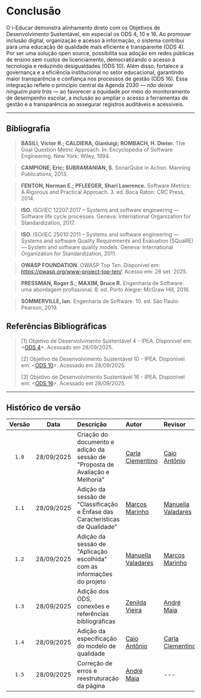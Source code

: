 # Conclusão

O i-Educar demonstra alinhamento direto com os Objetivos de Desenvolvimento Sustentável, em especial os ODS 4, 10 e 16. Ao promover inclusão digital, organização e acesso à informação, o sistema contribui para uma educação de qualidade mais eficiente e transparente (ODS 4). Por ser uma solução open source, possibilita sua adoção em redes públicas de ensino sem custos de licenciamento, democratizando o acesso à tecnologia e reduzindo desigualdades (ODS 10). Além disso, fortalece a governança e a eficiência institucional no setor educacional, garantindo maior transparência e confiança nos processos de gestão (ODS 16). Essa integração reflete o princípio central da Agenda 2030 — *não deixar ninguém para trás* — ao favorecer a equidade por meio do monitoramento de desempenho escolar, a inclusão ao ampliar o acesso a ferramentas de gestão e a transparência ao assegurar registros auditáveis e acessíveis.

---

## Bibliografia

> **BASILI, Victor R.; CALDIERA, Gianluigi; ROMBACH, H. Dieter.** The Goal Question Metric Approach. In: Encyclopedia of Software Engineering. New York: Wiley, 1994.

> **CAMPIONE, Eric; SUBRAMANIAN, S.** SonarQube in Action. Manning Publications, 2013.

> **FENTON, Norman E.; PFLEEGER, Shari Lawrence.** Software Metrics: A Rigorous and Practical Approach. 3. ed. Boca Raton: CRC Press, 2014.

> **ISO.** ISO/IEC 12207:2017 – Systems and software engineering — Software life cycle processes. Geneva: International Organization for Standardization, 2017.

> **ISO.** ISO/IEC 25010:2011 – Systems and software engineering — Systems and software Quality Requirements and Evaluation (SQuaRE) — System and software quality models. Geneva: International Organization for Standardization, 2011.

> **OWASP FOUNDATION.** OWASP Top Ten. Disponível em: <https://owasp.org/www-project-top-ten/>. Acesso em: 28 set. 2025.

> **PRESSMAN, Roger S.; MAXIM, Bruce R.** Engenharia de Software: uma abordagem profissional. 8. ed. Porto Alegre: McGraw Hill, 2016.

> **SOMMERVILLE, Ian.** Engenharia de Software. 10. ed. São Paulo: Pearson, 2019.

## Referências Bibliográficas

> [1] Objetivo de Desenvolvimento Sustentável 4 - IPEA. Disponível em: <[ODS 4](https://www.ipea.gov.br/ods/ods4.html)>. Acessado em 28/09/2025.
> 
> [2] Objetivo de Desenvolvimento Sustentável 10 - IPEA. Disponível em: <[ODS 10](https://www.ipea.gov.br/ods/ods10.html)>. Acessado em 28/09/2025.
> 
> [3] Objetivo de Desenvolvimento Sustentável 16 - IPEA. Disponível em: <[ODS 16](https://www.ipea.gov.br/ods/ods16.html)>. Acessado em 28/09/2025.

---

## Histórico de versão

| Versão |    Data    | Descrição                                               | Autor                                                    | Revisor                                                  |
|:------:|:----------:|:--------------------------------------------------------|:---------------------------------------------------------|:---------------------------------------------------------|
| `1.0`  | 28/09/2025 |     Criação do documento e adição da sessão de "Proposta de Avaliação e Melhoria"   | [Carla Clementino](https://github.com/ccarlaa)      | [Caio Antônio](http://github.com/)            |
| `1.1`  | 28/09/2025 |     Adição da sessão de "Classificação e Ênfase das Características de Qualidade"   | [Marcos Marinho](https://github.com/devMarcosVM)| [Manuella Valadares](http://github.com/manuvaladares)            |
| `1.2`  | 28/09/2025 |     Adição da sessão de "Aplicação escolhida" com as informações do projeto   | [Manuella Valadares](https://github.com/manuvaladares)| [Marcos Marinho](https://github.com/devMarcosVM)            |
| `1.3`  | 28/09/2025 | Adição dos ODS, conexões e referências bibliográficas                         | [Zenilda Vieira](https://github.com/ZenildaVieira) | [André Maia](http://github.com/andre-maia51) |
| `1.4`  | 28/09/2025 | Adição da especificação do modelo de qualidade                                | [Caio Antônio](http://github.com/Caio-Antonio) | [Carla Clementino](https://github.com/ccarlaa) |
| `1.5`  | 28/09/2025 | Correção de erros e reestruturação da página                               | [André Maia](http://github.com/andre-maia51) | --- |